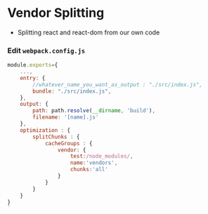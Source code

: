 # Vendor Splitting
 - Splitting react and react-dom from our own code

### Edit `webpack.config.js`
```js
module.exports={
    ...,
    entry: {
        //whatever_name_you_want_as_output : "./src/index.js",
        bundle: "./src/index.js",
    },
    output: {
        path: path.resolve(__dirname, 'build'),
        filename: '[name].js'
    },
    optimization : {
        splitChunks : {
            cacheGroups : {
                vendor: {
                    test:/node_modules/,
                    name:'vendors',
                    chunks:'all'
                }
            }
        }
    }
}
`
